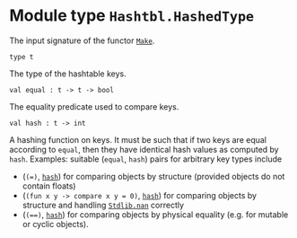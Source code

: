 
# Module type `Hashtbl.HashedType`

The input signature of the functor [`Make`](./Stdlib-Hashtbl-Make.md).

```
type t
```
The type of the hashtable keys.

```
val equal : t -> t -> bool
```
The equality predicate used to compare keys.

```
val hash : t -> int
```
A hashing function on keys. It must be such that if two keys are equal according to `equal`, then they have identical hash values as computed by `hash`. Examples: suitable (`equal`, `hash`) pairs for arbitrary key types include

- (`(=)`, [`hash`](./#val-hash)) for comparing objects by structure (provided objects do not contain floats)
- (`(fun x y -> compare x y = 0)`, [`hash`](./#val-hash)) for comparing objects by structure and handling [`Stdlib.nan`](./Stdlib.md#val-nan) correctly
- (`(==)`, [`hash`](./#val-hash)) for comparing objects by physical equality (e.g. for mutable or cyclic objects).